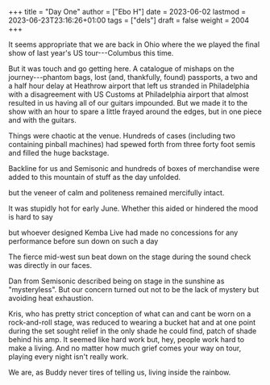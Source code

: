 +++
title = "Day One"
author = ["Ebo H"]
date = 2023-06-02
lastmod = 2023-06-23T23:16:26+01:00
tags = ["dels"]
draft = false
weight = 2004
+++

It seems appropriate that we are back in Ohio where the we played the final show of last year's US tour---Columbus this time.

But it was touch and go getting here.  A catalogue of mishaps on the journey---phantom bags, lost (and, thankfully, found) passports, a two and a half hour delay at Heathrow airport that left us stranded in Philadelphia with a disagreement with US Customs at Philadelphia airport that almost resulted in us having all of our guitars impounded. But we made it to the show with an hour to spare a little frayed around the edges, but in one piece and with the guitars.

Things were chaotic at the venue.
Hundreds of cases (including two containing pinball machines) had spewed forth from three forty foot semis and filled the huge backstage.

Backline for us and Semisonic and hundreds of boxes of merchandise were added to this mountain of stuff as the day unfolded.

but the veneer of calm and politeness remained mercifully intact.

It was stupidly hot for early June. Whether this aided or hindered the mood is hard to say

but whoever designed Kemba Live had made no concessions for any performance before sun down on such a day

The fierce mid-west sun beat down on the stage during the sound check was directly in our faces.

Dan from Semisonic described being on stage in the sunshine as "mysteryless". But our concern turned out not to be the lack of mystery but avoiding heat exhaustion.

Kris, who has pretty strict conception of what can and cant be worn on a rock-and-roll stage, was reduced to wearing a bucket hat and at one point during the set sought relief in the only shade he could find, patch of shade behind his amp. It seemed like hard work but, hey, people work hard to make a living. And no matter how much grief comes your way on tour, playing every night isn't really work.

We are, as Buddy never tires of telling us, living inside the rainbow.
